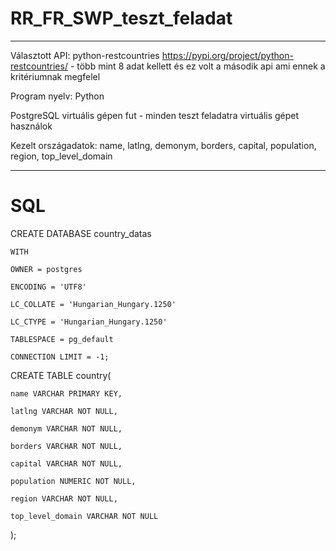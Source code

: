 # RR_FR_SWP_teszt_feladat

***

Választott API: python-restcountries https://pypi.org/project/python-restcountries/ - több mint 8 adat kellett és ez volt a második api ami ennek a kritériumnak megfelel

Program nyelv: Python

PostgreSQL virtuális gépen fut - minden teszt feladatra virtuális gépet használok

Kezelt országadatok: name, latlng, demonym, borders, capital, population, region, top_level_domain

***

# SQL


CREATE DATABASE country_datas

    WITH 
    
    OWNER = postgres
    
    ENCODING = 'UTF8'
    
    LC_COLLATE = 'Hungarian_Hungary.1250'
    
    LC_CTYPE = 'Hungarian_Hungary.1250'
    
    TABLESPACE = pg_default
    
    CONNECTION LIMIT = -1;
    

CREATE TABLE country(

	name VARCHAR PRIMARY KEY,
	
	latlng VARCHAR NOT NULL,
	
	demonym VARCHAR NOT NULL,
	
	borders VARCHAR NOT NULL,
	
	capital VARCHAR NOT NULL,
	
	population NUMERIC NOT NULL,
	
	region VARCHAR NOT NULL,
	
	top_level_domain VARCHAR NOT NULL
	
);


